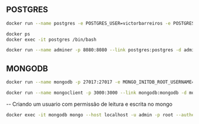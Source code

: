 ## POSTGRES
```bash
docker run --name postgres -e POSTGRES_USER=victorbarreiros -e POSTGRES_PASSWORD=root -e POSTGRES_DB=heroes -p 5432:5432 -d postgres

docker ps
docker exec -it postgres /bin/bash

docker run --name adminer -p 8080:8080 --link postgres:postgres -d adminer
```

## MONGODB
```bash
docker run --name mongodb -p 27017:27017 -e MONGO_INITDB_ROOT_USERNAME=admin -e MONGO_INITDB_ROOT_PASSWORD=root -d mongo:4

docker run --name mongoclient -p 3000:3000 --link mongodb:mongodb -d mongoclient/mongoclient
```

-- Criando um usuario com permissão de leitura e escrita no mongo
```bash
docker exec -it mongodb mongo --host localhost -u admin -p root --authenticationDatabase admin --eval "db.getSiblingDB('herois').createUser({user: 'victorbarreiros', pwd: 'root', roles: [{role: 'readWrite', db: 'herois'}]})"
```